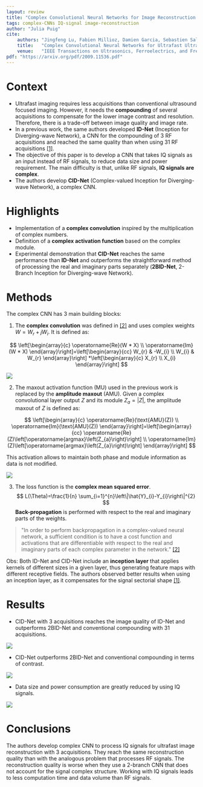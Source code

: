 ```yaml
---
layout: review
title: "Complex Convolutional Neural Networks for Image Reconstruction from IQ Signal"
tags: complex-CNNs IQ-signal image-reconstruction
author: "Julia Puig"
cite:
    authors: "Jingfeng Lu, Fabien Millioz, Damien Garcia, Sebastien Salles, Dong Ye, Denis Friboulet"
    title:   "Complex Convolutional Neural Networks for Ultrafast Ultrasound Imaging Reconstruction From In-Phase/Quadrature Signal"
    venue:   "IEEE Transactions on Ultrasonics, Ferroelectrics, and Frequency Control"
pdf: "https://arxiv.org/pdf/2009.11536.pdf"
---
```



# Context

* Ultrafast imaging requires less acquisitions than conventional ultrasound focused imaging. However, it needs the **compounding** of several acquisitions to compensate for the lower image contrast and resolution. Therefore, there is a trade-off between image quality and image rate.
* In a previous work, the same authors developed **ID-Net** (Inception for Diverging-wave Network), a CNN for the compounding of 3 RF acquisitions and reached the same quality than when using 31 RF acquisitions [[1]](https://arxiv.org/abs/1911.03416).
* The objective of this paper is to develop a CNN that takes IQ signals as an input instead of RF signals, to reduce data size and power requirement. The main difficulty is that, unlike RF signals, **IQ signals are complex**.
* The authors develop **CID-Net** (Complex-valued Inception for Diverging-wave Network), a complex CNN.


# Highlights

* Implementation of a **complex convolution** inspired by the multiplication of complex numbers.
* Definition of a **complex activation function** based on the complex module.
* Experimental demonstration that **CID-Net** reaches the same performance than **ID-Net** and outperforms the straightforward method of processing the real and imaginary parts separately (**2BID-Net**, 2-Branch Inception for Diverging-wave Network).


# Methods

The complex CNN has 3 main building blocks:

1.  The **complex convolution** was defined in [[2]](https://arxiv.org/abs/1705.09792) and uses complex weights $W = W_r + jW_i$. It is defined as:

$$
\left[\begin{array}{c}
\operatorname{Re}(W * X) \\
\operatorname{Im}(W * X)
\end{array}\right]=\left[\begin{array}{cc}
W_{r} & -W_{i} \\
W_{i} & W_{r}
\end{array}\right] *\left[\begin{array}{c}
X_{r} \\
X_{i}
\end{array}\right]
$$

![](/collections/images/complex_cnns/complex_convolution.jpg)

2. The maxout activation function (MU) used in the previous work is replaced by the **amplitude maxout** (AMU). Given a complex convolutional layer output $Z$ and its module $Z_a = |Z|$, the amplitude maxout of $Z$ is defined as:

$$
\left[\begin{array}{c}
\operatorname{Re}(\text{AMU}(Z)) \\
\operatorname{Im}(\text{AMU}(Z))
\end{array}\right]=\left[\begin{array}{cc}
\operatorname{Re}(Z)\left[\operatorname{argmax}\left(Z_{a}\right)\right] \\
\operatorname{Im}(Z)\left[\operatorname{argmax}\left(Z_{a}\right)\right]
\end{array}\right]
$$

This activation allows to maintain both phase and module information as data is not modified. 

![](/collections/images/complex_cnns/amplitude_maxout.jpg)

3. The loss function is the **complex mean squared error**. 
$$
L(\Theta)=\frac{1}{n} \sum_{i=1}^{n}\left\|\hat{Y}_{i}-Y_{i}\right\|^{2}
$$
**Back-propagation** is performed with respect to the real and imaginary parts of the weights.

> "In order to perform backpropagation in a complex-valued neural network, a sufficient condition is to have a cost function and activations that are differentiable with respect to the real and imaginary parts of each complex parameter in the network."
 [[2]](https://arxiv.org/abs/1705.09792)

Obs: Both ID-Net and CID-Net include an **inception layer** that applies kernels of different sizes in a given layer, thus generating feature maps with different receptive fields. The authors observed better results when using an inception layer, as it compensates for the signal sectorial shape [[1]](https://arxiv.org/abs/1911.03416).


# Results

* CID-Net with 3 acquisitions reaches the image quality of ID-Net and outperforms 2BID-Net and conventional compounding with 31 acquisitions.

![](/collections/images/complex_cnns/result_image_quality.jpg)

* CID-Net outperforms 2BID-Net and conventional compounding in terms of contrast.

![](/collections//images/complex_cnns/result_contrast_ratio.jpg)

* Data size and power consumption are greatly reduced by using IQ signals. 

![](/collections//images/complex_cnns/result_computational_cost.jpg)


# Conclusions

The authors develop complex CNN to process IQ signals for ultrafast image reconstruction with 3 acquisitions. They reach the same reconstruction quality than with the analogous problem that processes RF signals. The reconstruction quality is worse when they use a 2-branch CNN that does not account for the signal complex structure. Working with IQ signals leads to less computation time and data volume than RF signals.

